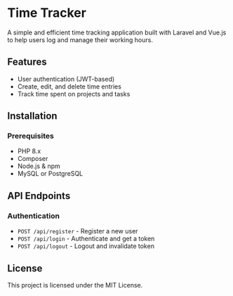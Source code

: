 # Time Tracker

A simple and efficient time tracking application built with Laravel and Vue.js to help users log and manage their working hours.

## Features
- User authentication (JWT-based)
- Create, edit, and delete time entries
- Track time spent on projects and tasks

## Installation

### Prerequisites
- PHP 8.x
- Composer
- Node.js & npm
- MySQL or PostgreSQL

## API Endpoints

### Authentication
- `POST /api/register` - Register a new user
- `POST /api/login` - Authenticate and get a token
- `POST /api/logout` - Logout and invalidate token

## License
This project is licensed under the MIT License.
